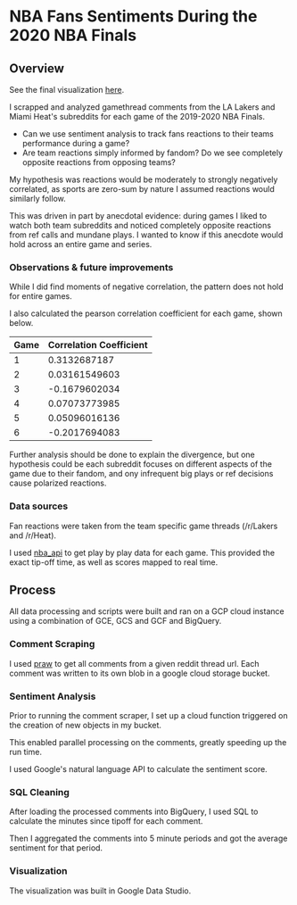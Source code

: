 # **NBA Fans Sentiments During the 2020 NBA Finals**

## Overview

See the final visualization [here](https://datastudio.google.com/reporting/3fe2edbd-4219-4925-a899-8e6549fc0c1c).

I scrapped and analyzed gamethread comments from the LA Lakers and Miami Heat's subreddits for each game of the 2019-2020 NBA Finals.

* Can we use sentiment analysis to track fans reactions to their teams performance during a game?
* Are team reactions simply informed by fandom? Do we see completely opposite reactions from opposing teams?

My hypothesis was reactions would be moderately to strongly negatively correlated, as sports are zero-sum by nature I assumed reactions would similarly follow. 

This was driven in part by anecdotal evidence: during games I liked to watch both team subreddits and noticed completely opposite reactions from ref calls and mundane plays. I wanted to know if this anecdote would hold across an entire game and series.   

### Observations & future improvements

While I did find moments of negative correlation, the pattern does not hold for entire games. 

I also calculated the pearson correlation coefficient for each game, shown below.

| Game | Correlation Coefficient |
|------|-------------------------|
| 1    | 0.3132687187            |
| 2    | 0.03161549603           |
| 3    | -0.1679602034           |
| 4    | 0.07073773985           |
| 5    | 0.05096016136           |
| 6    | -0.2017694083           |

Further analysis should be done to explain the divergence, but one hypothesis could be each subreddit focuses on different aspects of the game due to their fandom, and ony infrequent big plays or ref decisions cause polarized reactions.    

### Data sources
Fan reactions were taken from the team specific game threads (/r/Lakers and /r/Heat).

I used [nba_api](https://github.com/swar/nba_api) to get play by play data for each game. This provided the exact tip-off time, as well as scores mapped to real time.

## Process  

All data processing and scripts were built and ran on a GCP cloud instance using a combination of GCE, GCS and GCF and BigQuery.

### Comment Scraping
I used [praw](https://github.com/praw-dev/praw) to get all comments from a given reddit thread url. Each comment was written to its own blob in a google cloud storage bucket.

### Sentiment Analysis

Prior to running the comment scraper, I set up a cloud function triggered on the creation of new objects in my bucket. 

This enabled parallel processing on the comments, greatly speeding up the run time. 

I used Google's natural language API to calculate the sentiment score.

### SQL Cleaning

After loading the processed comments into BigQuery, I used SQL to calculate the minutes since tipoff for each comment. 

Then I aggregated the comments into 5 minute periods and got the average sentiment for that period.

### Visualization 

The visualization was built in Google Data Studio. 

